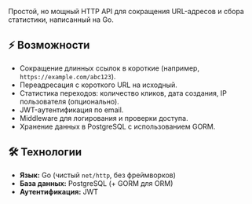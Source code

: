 Простой, но мощный HTTP API для сокращения URL-адресов и сбора статистики, написанный на Go.  

## ⚡️ Возможности  
- Сокращение длинных ссылок в короткие (например, `https://example.com/abc123`).  
- Переадресация с короткого URL на исходный.  
- Статистика переходов: количество кликов, дата создания, IP пользователя (опционально).  
- JWT-аутентификация по email.  
- Middleware для логирования и проверки доступа.  
- Хранение данных в PostgreSQL с использованием GORM.  

## 🛠 Технологии  
- **Язык:** Go (чистый `net/http`, без фреймворков)  
- **База данных:** PostgreSQL (+ GORM для ORM)  
- **Аутентификация:** JWT  
 